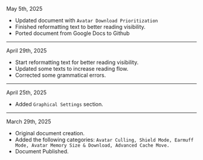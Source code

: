 May 5th, 2025

- Updated document with `Avatar Download Prioritization`
- Finished reformatting text to better reading visibility.
- Ported document from Google Docs to Github

--------------

April 29th, 2025

- Start reformatting text for better reading visibility.
- Updated some texts to increase reading flow.
- Corrected some grammatical errors.

--------------

April 25th, 2025

- Added `Graphical Settings` section.

--------------

March 29th, 2025

- Original document creation.
- Added the following categories:
    `Avatar Culling, Shield Mode, Earmuff Mode, Avatar Memory Size & Download, Advanced Cache Move.`
- Document Published.
